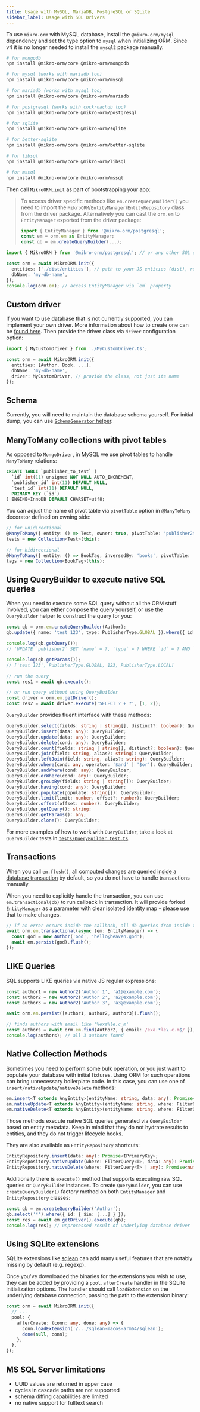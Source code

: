 ```yaml
---
title: Usage with MySQL, MariaDB, PostgreSQL or SQLite
sidebar_label: Usage with SQL Drivers
---
```


To use `mikro-orm` with MySQL database, install the `@mikro-orm/mysql` dependency and set the type option to `mysql` when initializing ORM. Since v4 it is no longer needed to install the `mysql2` package manually.

```bash npm2yarn
# for mongodb
npm install @mikro-orm/core @mikro-orm/mongodb

# for mysql (works with mariadb too)
npm install @mikro-orm/core @mikro-orm/mysql

# for mariadb (works with mysql too)
npm install @mikro-orm/core @mikro-orm/mariadb

# for postgresql (works with cockroachdb too)
npm install @mikro-orm/core @mikro-orm/postgresql

# for sqlite
npm install @mikro-orm/core @mikro-orm/sqlite

# for better-sqlite
npm install @mikro-orm/core @mikro-orm/better-sqlite

# for libsql
npm install @mikro-orm/core @mikro-orm/libsql

# for mssql
npm install @mikro-orm/core @mikro-orm/mssql
```

Then call `MikroORM.init` as part of bootstrapping your app:

> To access driver specific methods like `em.createQueryBuilder()` you need to import the `MikroORM`/`EntityManager`/`EntityRepository` class from the driver package. Alternatively you can cast the `orm.em` to `EntityManager` exported from the driver package:
>
> ```ts
> import { EntityManager } from '@mikro-orm/postgresql';
> const em = orm.em as EntityManager;
> const qb = em.createQueryBuilder(...);
> ```

```ts
import { MikroORM } from '@mikro-orm/postgresql'; // or any other SQL driver package

const orm = await MikroORM.init({
  entities: ['./dist/entities'], // path to your JS entities (dist), relative to `baseDir`
  dbName: 'my-db-name',
});
console.log(orm.em); // access EntityManager via `em` property
```

## Custom driver

If you want to use database that is not currently supported, you can implement your own driver. More information about how to create one can be [found here](./custom-driver.md). Then provide the driver class via `driver` configuration option:

```ts
import { MyCustomDriver } from './MyCustomDriver.ts';

const orm = await MikroORM.init({
  entities: [Author, Book, ...],
  dbName: 'my-db-name',
  driver: MyCustomDriver, // provide the class, not just its name
});
```

## Schema

Currently, you will need to maintain the database schema yourself. For initial dump, you can use [`SchemaGenerator` helper](schema-generator.md).

## ManyToMany collections with pivot tables

As opposed to `MongoDriver`, in MySQL we use pivot tables to handle `ManyToMany` relations:

```sql
CREATE TABLE `publisher_to_test` (
  `id` int(11) unsigned NOT NULL AUTO_INCREMENT,
  `publisher_id` int(11) DEFAULT NULL,
  `test_id` int(11) DEFAULT NULL,
  PRIMARY KEY (`id`)
) ENGINE=InnoDB DEFAULT CHARSET=utf8;
```

You can adjust the name of pivot table via `pivotTable` option in `@ManyToMany` decorator defined on owning side:

```ts
// for unidirectional
@ManyToMany({ entity: () => Test, owner: true, pivotTable: 'publisher2test' })
tests = new Collection<Test>(this);

// for bidirectional
@ManyToMany({ entity: () => BookTag, inversedBy: 'books', pivotTable: 'book2tag' })
tags = new Collection<BookTag>(this);
```

## Using QueryBuilder to execute native SQL queries

When you need to execute some SQL query without all the ORM stuff involved, you can either compose the query yourself, or use the `QueryBuilder` helper to construct the query for you:

```ts
const qb = orm.em.createQueryBuilder(Author);
qb.update({ name: 'test 123', type: PublisherType.GLOBAL }).where({ id: 123, type: PublisherType.LOCAL });

console.log(qb.getQuery());
// 'UPDATE `publisher2` SET `name` = ?, `type` = ? WHERE `id` = ? AND `type` = ?'

console.log(qb.getParams());
// ['test 123', PublisherType.GLOBAL, 123, PublisherType.LOCAL]

// run the query
const res1 = await qb.execute();

// or run query without using QueryBuilder
const driver = orm.em.getDriver();
const res2 = await driver.execute('SELECT ? + ?', [1, 2]);
```

`QueryBuilder` provides fluent interface with these methods:

```ts
QueryBuilder.select(fields: string | string[], distinct?: boolean): QueryBuilder;
QueryBuilder.insert(data: any): QueryBuilder;
QueryBuilder.update(data: any): QueryBuilder;
QueryBuilder.delete(cond: any): QueryBuilder;
QueryBuilder.count(fields: string | string[], distinct?: boolean): QueryBuilder;
QueryBuilder.join(field: string, alias?: string): QueryBuilder;
QueryBuilder.leftJoin(field: string, alias?: string): QueryBuilder;
QueryBuilder.where(cond: any, operator: '$and' | '$or'): QueryBuilder;
QueryBuilder.andWhere(cond: any): QueryBuilder;
QueryBuilder.orWhere(cond: any): QueryBuilder;
QueryBuilder.groupBy(fields: string | string[]): QueryBuilder;
QueryBuilder.having(cond: any): QueryBuilder;
QueryBuilder.populate(populate: string[]): QueryBuilder;
QueryBuilder.limit(limit: number, offset?: number): QueryBuilder;
QueryBuilder.offset(offset: number): QueryBuilder;
QueryBuilder.getQuery(): string;
QueryBuilder.getParams(): any;
QueryBuilder.clone(): QueryBuilder;
```

For more examples of how to work with `QueryBuilder`, take a look at `QueryBuilder` tests in [`tests/QueryBuilder.test.ts`](https://github.com/mikro-orm/mikro-orm/blob/master/tests/QueryBuilder.test.ts).

## Transactions

When you call `em.flush()`, all computed changes are queried [inside a database transaction](./unit-of-work.md) by default, so you do not have to handle transactions manually.

When you need to explicitly handle the transaction, you can use `em.transactional(cb)` to run callback in transaction. It will provide forked `EntityManager` as a parameter with clear isolated identity map - please use that to make changes.

```ts
// if an error occurs inside the callback, all db queries from inside the callback will be rolled back
await orm.em.transactional(async (em: EntityManager) => {
  const god = new Author('God', 'hello@heaven.god');
  await em.persist(god).flush();
});
```

## LIKE Queries

SQL supports LIKE queries via native JS regular expressions:

```ts
const author1 = new Author2('Author 1', 'a1@example.com');
const author2 = new Author2('Author 2', 'a2@example.com');
const author3 = new Author2('Author 3', 'a3@example.com');

await orm.em.persist([author1, author2, author3]).flush();

// finds authors with email like '%exa%le.c_m'
const authors = await orm.em.find(Author2, { email: /exa.*le\.c.m$/ });
console.log(authors); // all 3 authors found
```

## Native Collection Methods

Sometimes you need to perform some bulk operation, or you just want to populate your database with initial fixtures. Using ORM for such operations can bring unnecessary boilerplate code. In this case, you can use one of `insert/nativeUpdate/nativeDelete` methods:

```ts
em.insert<T extends AnyEntity>(entityName: string, data: any): Promise<IPrimaryKey>;
em.nativeUpdate<T extends AnyEntity>(entityName: string, where: FilterQuery<T>, data: any): Promise<number>;
em.nativeDelete<T extends AnyEntity>(entityName: string, where: FilterQuery<T> | any): Promise<number>;
```

Those methods execute native SQL queries generated via `QueryBuilder` based on entity metadata. Keep in mind that they do not hydrate results to entities, and they do not trigger lifecycle hooks.

They are also available as `EntityRepository` shortcuts:

```ts
EntityRepository.insert(data: any): Promise<IPrimaryKey>;
EntityRepository.nativeUpdate(where: FilterQuery<T>, data: any): Promise<number>;
EntityRepository.nativeDelete(where: FilterQuery<T> | any): Promise<number>;
```

Additionally there is `execute()` method that supports executing raw SQL queries or `QueryBuilder` instances. To create `QueryBuilder`, you can use `createQueryBuilder()` factory method on both `EntityManager` and `EntityRepository` classes:

```ts
const qb = em.createQueryBuilder('Author');
qb.select('*').where({ id: { $in: [...] } });
const res = await em.getDriver().execute(qb);
console.log(res); // unprocessed result of underlying database driver
```

## Using SQLite extensions

SQLite extensions like [sqlean](https://github.com/nalgeon/sqlean) can add many useful features that are notably missing by default (e.g. regexp).

Once you've downloaded the binaries for the extensions you wish to use, they can be added by providing a `pool.afterCreate` handler in the SQLite initialization options. The handler should call `loadExtension` on the underlying database connection, passing the path to the extension binary:

```ts
const orm = await MikroORM.init({
  // ...
  pool: {
    afterCreate: (conn: any, done: any) => {
      conn.loadExtension('/.../sqlean-macos-arm64/sqlean');
      done(null, conn);
    },
  },
});
```

## MS SQL Server limitations

- UUID values are returned in upper case
- cycles in cascade paths are not supported
- schema diffing capabilities are limited
- no native support for fulltext search
